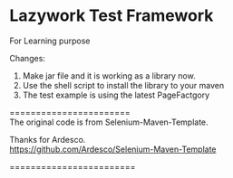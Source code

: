# Lazywork Test Framework    

For Learning purpose    

Changes:    
1. Make jar file and it is working as a library now.    
2. Use the shell script to install the library to your maven
3. The test example is using the latest PageFactgory        

=======================    
The original code is from Selenium-Maven-Template.     

Thanks for Ardesco.    
https://github.com/Ardesco/Selenium-Maven-Template    

========================    
